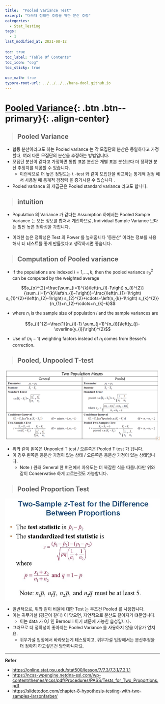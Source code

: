 ```yaml
---
title:  "Pooled Variance Test"
excerpt: "더욱더 정확한 추정을 위한 분산 추정"
categories:
  - Stat_Testing
tags:
  - 1
last_modified_at: 2021-08-12

toc: true
toc_label: "Table Of Contents"
toc_icon: "cog"
toc_sticky: true

use_math: true
typora-root-url: ../../../../hana-dool.github.io
---
```


# [Pooled Variance](#link){: .btn .btn--primary}{: .align-center}

> ## Pooled Variance

- 합동 분산이라고도 하는  Pooled variance 는 각 모집단의 분산은 동일하다고 가정할때, 여러 다른 모집단의 분산을 추정하는 방법입니다. 
- 모집단 분산이 같다고 가정하면 통합 표본 분산은 개별 표본 분산보다 더 정확한 분산 추정치를 제공할 수 있습니다. 
  - 이런식으로 더 높은 정밀도는 t -test 와 같이 모집단을 비교하는 통계적 검정 에서 사용될 때 통계적 검정력 을 증가시킬 수 있습니다 . 
- Pooled variance 의 제곱근은 Pooled standard variance 라고도 합니다. 

> ## intuition

- Population 의 Variance 가 같다는 Assumption 하에서는  Pooled Sample Variance 는 모든 정보를 합쳐서 계산하므로, Individual Sample Variance 보다는 훨씬 높은 정확성을 가집니다.

- 이러한 높은 정확성은 Test 의 Power 를 높혀줍니다 '등분산' 이라는 정보를 사용해서 더 테스트를 좋게 만들었다고 생각하시면 좋습니다.

> ## Computation of Pooled variance 

- If the populations are indexed $i=1, \ldots, k$, then the pooled variance $s_{p}^{2}$ can be computed by the weighted average

$$s_{p}^{2}=\frac{\sum_{i=1}^{k}\left(n_{i}-1\right) s_{i}^{2}}{\sum_{i=1}^{k}\left(n_{i}-1\right)}=\frac{\left(n_{1}-1\right) s_{1}^{2}+\left(n_{2}-1\right) s_{2}^{2}+\cdots+\left(n_{k}-1\right) s_{k}^{2}}{n_{1}+n_{2}+\cdots+n_{k}-k}$$

- where $n_{i}$ is the sample size of population $i$ and the sample variances are

$$s_{i}^{2}=\frac{1}{n_{i}-1} \sum_{j=1}^{n_{i}}\left(y_{j}-\overline{y_{i}}\right)^{2}$$

- Use of $\left(n_{i}-1\right)$ weighting factors instead of $n_{i}$ comes from Bessel's correction.

> ## Pooled, Unpooled T-test

![png](/assets/images/Stat/33_3.png)

- 위와 같이 왼쪽은 Unpooled T test / 오른쪽은 Pooled T test 가 됩니다.
- 이 경우 왼쪽은 등분산 가정이 없는 상태 / 오른쪽은 등분산 가정이 있는 상태입니다. 
  - Note ) 원래 General 한 버젼에서 자유도는 더 복잡한 식을 따릅니다만 위와 같이 Conservative 하게 고르는것도 가능합니다.

> ## Pooled Proportion Test

![png](/assets/images/Stat/33_4.png)

- 일반적으로, 위와 같이 비율에 대한 Test 는 무조건 Pooled 를 사용합니다.
- 이는 귀무가설 (평균이 같다) 이 맞으면, 자연적으로 분산도 같아지기 떄문입니다.
  - 이는 data 가 0,1 인 Bernoulli 이기 떄문에 가능한 습성입니다.
- 그러므로 더 정확성이 좋아지는 Pooled Variance 를 사용하지 않을 이유가 없지요.
  - 귀무가설 입장에서 바라보는게 테스팅이고, 귀무가설 입장에서는 분산추정을 더 정확히 하고싶은건 당연하니까요.

---

**Refer**

- https://online.stat.psu.edu/stat500/lesson/7/7.3/7.3.1/7.3.1.1
- https://ncss-wpengine.netdna-ssl.com/wp-content/themes/ncss/pdf/Procedures/PASS/Tests_for_Two_Proportions.pdf
- https://slidetodoc.com/chapter-8-hypothesis-testing-with-two-samples-larsonfarber/

